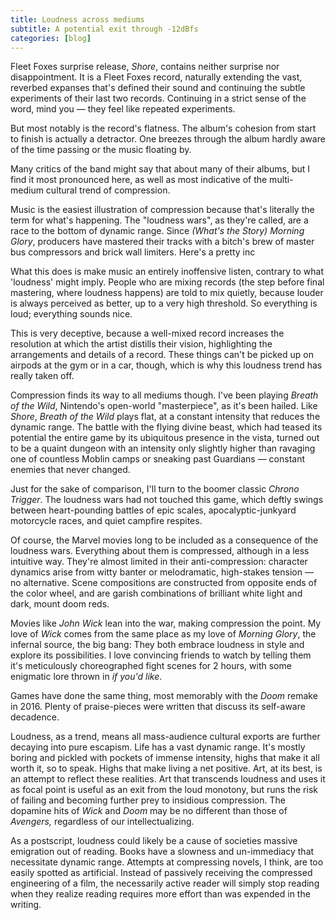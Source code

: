```yaml
---
title: Loudness across mediums
subtitle: A potential exit through -12dBfs
categories: [blog]
---
```


Fleet Foxes surprise release, *Shore*, contains neither surprise nor disappointment. It is a Fleet Foxes record, naturally extending the vast, reverbed expanses that's defined their sound and continuing the subtle experiments of their last two records. Continuing in a strict sense of the word, mind you — they feel like repeated experiments.

But most notably is the record's flatness. The album's cohesion from start to finish is actually a detractor. One breezes through the album hardly aware of the time passing or the music floating by.

Many critics of the band might say that about many of their albums, but I find it most pronounced here, as well as most indicative of the multi-medium cultural trend of compression.

Music is the easiest illustration of compression because that's literally the term for what's happening. The "loudness wars", as they're called, are a race to the bottom of dynamic range. Since *(What's the Story) Morning Glory*, producers have mastered their tracks with a bitch's brew of master bus compressors and brick wall limiters. Here's a pretty inc

What this does is make music an entirely inoffensive listen, contrary to what 'loudness' might imply. People who are mixing records (the step before final mastering, where loudness happens) are told to mix quietly, because louder is always perceived as better, up to a very high threshold. So everything is loud; everything sounds nice.

This is very deceptive, because a well-mixed record increases the resolution at which the artist distills their vision, highlighting the arrangements and details of a record. These things can't be picked up on airpods at the gym or in a car, though, which is why this loudness trend has really taken off.

Compression finds its way to all mediums though. I've been playing *Breath of the Wild*, Nintendo's open-world "masterpiece", as it's been hailed. Like *Shore*, *Breath of the Wild* plays flat, at a constant intensity that reduces the dynamic range. The battle with the flying divine beast, which had teased its potential the entire game by its ubiquitous presence in the vista, turned out to be a quaint dungeon with an intensity only slightly higher than ravaging one of countless Moblin camps or sneaking past Guardians — constant enemies that never changed.

Just for the sake of comparison, I'll turn to the boomer classic *Chrono Trigger*. The loudness wars had not touched this game, which deftly swings between heart-pounding battles of epic scales, apocalyptic-junkyard motorcycle races, and quiet campfire respites.

Of course, the Marvel movies long to be included as a consequence of the loudness wars. Everything about them is compressed, although in a less intuitive way. They're almost limited in their anti-compression: character dynamics arise from witty banter or melodramatic, high-stakes tension — no alternative. Scene compositions are constructed from opposite ends of the color wheel, and are garish combinations of brilliant white light and dark, mount doom reds.

Movies like *John Wick* lean into the war, making compression the point. My love of *Wick* comes from the same place as my love of *Morning Glory*, the infernal source, the big bang: They both embrace loudness in style and explore its possibilities. I love convincing friends to watch by telling them it's meticulously choreographed fight scenes for 2 hours, with some enigmatic lore thrown in *if you'd like*.

Games have done the same thing, most memorably with the *Doom* remake in 2016. Plenty of praise-pieces were written that discuss its self-aware decadence.

Loudness, as a trend, means all mass-audience cultural exports are further decaying into pure escapism. Life has a vast dynamic range. It's mostly boring and pickled with pockets of immense intensity, highs that make it all worth it, so to speak. Highs that make living a net positive. Art, at its best, is an attempt to reflect these realities. Art that transcends loudness and uses it as focal point is useful as an exit from the loud monotony, but runs the risk of failing and becoming further prey to insidious compression. The dopamine hits of *Wick* and *Doom* may be no different than those of *Avengers,* regardless of our intellectualizing.

As a postscript, loudness could likely be a cause of societies massive emigration out of reading. Books have a slowness and un-immediacy that necessitate dynamic range. Attempts at compressing novels, I think, are too easily spotted as artificial. Instead of passively receiving the compressed engineering of a film, the necessarily active reader will simply stop reading when they realize reading requires more effort than was expended in the writing.
